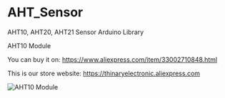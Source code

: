 # AHT_Sensor
AHT10, AHT20, AHT21 Sensor Arduino Library

AHT10 Module

You can buy it on: https://www.aliexpress.com/item/33002710848.html

This is our store website: https://thinaryelectronic.aliexpress.com

![AHT10 Module](https://raw.githubusercontent.com/Thinary/AHT10/master/Image/AHT10.jpg)
